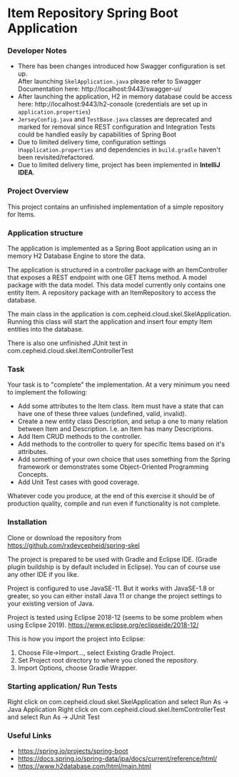 # Item Repository Spring Boot Application #

### Developer Notes
* There has been changes introduced how Swagger configuration is set up. <br>After launching ```SkelApplication.java``` please refer to Swagger Documentation here: http://localhost:9443/swagger-ui/ <br>
* After launching the application, H2 in memory database could be access here: http://localhost:9443/h2-console (credentials are set up in ```application.properties```)
* ```JerseyConfig.java``` and ```TestBase.java``` classes are deprecated and marked for removal  since REST configuration and Integration Tests could be handled easily by capabilities of Spring Boot
* Due to limited delivery time, configuration settings in```application.properties``` and dependencies in ```build.gradle``` haven't been revisited/refactored. 
* Due to limited delivery time, project has been implemented in <b>IntelliJ IDEA</b>. 

### Project Overview ###

This project contains an unfinished implementation of a simple repository for Items.

### Application structure ###

The application is implemented as a Spring Boot application using an in memory H2 Database Engine to store the data. 

The application is structured in a controller package with an ItemController that exposes a REST endpoint with one GET Items method. A model package with the data model. This data model currently only contains one entity Item. A repository package with an ItemRepository to access the database.

The main class in the application is com.cepheid.cloud.skel.SkelApplication. Running this class will start the application and insert four empty Item entities into the database.

There is also one unfinished JUnit test in com.cepheid.cloud.skel.ItemControllerTest

### Task ###

Your task is to "complete" the implementation. At a very minimum you need to implement the following:

* Add some attributes to the Item class. Item must have a state that can have one of these three values (undefined, valid, invalid).
* Create a new entity class Description, and setup a one to many relation between Item and Description. I.e. an Item has many Descriptions.
* Add Item CRUD methods to the controller.
* Add methods to the controller to query for specific Items based on it's attributes.
* Add something of your own choice that uses something from the Spring framework or demonstrates some Object-Oriented Programming Concepts. 
* Add Unit Test cases with good coverage.  

Whatever code you produce, at the end of this exercise it should be of production quality, compile and run even if functionality is not complete.

### Installation ###

Clone or download the repository from https://github.com/rxdevcepheid/spring-skel

The project is prepared to be used with Gradle and Eclipse IDE. (Gradle plugin buildship is by default included in Eclipse). You can of course use any other IDE if you like.

Project is configured to use JavaSE-11. But it works with JavaSE-1.8 or greater, so you can either install Java 11 or change the project settings to your existing version of Java.

Project is tested using Eclipse 2018-12 (seems to be some problem when using Eclipse 2019). https://www.eclipse.org/eclipseide/2018-12/

This is how you import the project into Eclipse:

1. Choose File->Import..., select Existing Gradle Project.
1. Set Project root directory to where you cloned the repository.
1. Import Options, choose Gradle Wrapper.


### Starting application/ Run Tests ###

Right click on com.cepheid.cloud.skel.SkelApplication and select Run As -> Java Application
Right click on com.cepheid.cloud.skel.ItemControllerTest and select Run As -> JUnit Test

### Useful Links ###

* https://spring.io/projects/spring-boot
* https://docs.spring.io/spring-data/jpa/docs/current/reference/html/
* https://www.h2database.com/html/main.html
